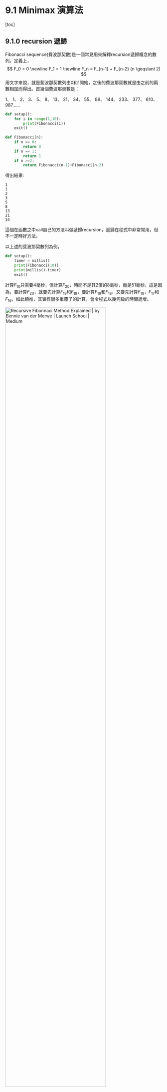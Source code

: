 # 9.1 Minimax 演算法

[toc]

## 9.1.0  recursion 遞歸

Fibonacci sequence(費波那契數)是一個常見用來解釋recursion遞歸概念的數列。定義上，
$$
F_0 = 0 \newline F_1 = 1 \newline F_n = F_{n-1} + F_{n-2} (n \geqslant  2)
$$
用文字來說，就是斐波那契數列由0和1開始，之後的費波那契數就是由之前的兩數相加而得出。首幾個費波那契數是：

1、 1、 2、 3、 5、 8、 13、 21、 34、 55、 89、 144、 233、 377、 610、 987……

```PYTHON
def setup():
    for i in range(1,10):
        print(Fibonacci(i))
    exit()
    
def Fibonacci(n):
    if n == 0:
        return 0
    if n == 1:
        return 1
    if n >=2:
        return Fibonacci(n-1)+Fibonacci(n-2)
```

得出結果:

```
1
1
2
3
5
8
13
21
34
```

這個在函數之中call自己的方法叫做遞歸recursion，遞歸在程式中非常常用，但不一定時好方法。

以上述的斐波那契數列為例，

```PYTHON
def setup():
    timer = millis()
    print(Fibonacci(10))
    print(millis()-timer)
    exit()
```

計算$F_{10}$只需要4毫秒，但計算$F_{20}$，時間不是其2倍的8毫秒，而是51毫秒。這是因為，要計算$F_{20}$，就要先計算$F_{19}$和$F_{18}$，要計算$F_{19}$和$F_{18}$，又要先計算$F_{18}$，$F_{17}$和$F_{16}$，如此類推，其實有很多重覆了的計算，會令程式以幾何級的時間遞增。

<img src="1svQ784qk1hvBE3iz7VGGgQ.jpeg" alt="Recursive Fibonnaci Method Explained | by Bennie van der Merwe | Launch  School | Medium" style="width:80%;" />

## 9.1.1 為遊戲加入打和

`connectFour_AI.pyde`:

```python
from spot import *
from gameBoard import *

gameBoard = 0

def setup():
    global grids, gameBoard

    size(700, 600)
    ellipseMode(CENTER)
    frameRate(10)
    gameBoard = GameBoard()

def draw():
    background(200)
    gameBoard.display() 

def mousePressed():
    global gameBoard
    for i in range(7):
        if (mouseX > width/7*i and mouseX < width/7*(i+1)):
            gameBoard.trigger(i)
```

`gameBoard.py`:
```python
from spot import *

class GameBoard(object):

    def __init__(self):
        self.grids = []
        for i in range(6):
            temp = []
            for j in range(7):
                temp.append(Spot(i, j, width/7*(j+.5), height/6*(i+.5), ''))
            self.grids.append(temp)
        self.currentRow = 0
        self.currentCol = 0
        self.colHeight = [0, 0, 0, 0, 0, 0, 0]
        self.currentPlayer = 'R'
        self.gameOver = False
        self.winner = None

    def display(self):
        for i in range(6):
                for j in range(7):
                    self.grids[i][j].display()
        if self.gameOver == True:            
            textAlign(CENTER, CENTER)
            textSize(100)
            fill('#0000FF')
            if self.winner == 'R':
                text('YOU WIN!!!!', width/2, height/2)
            elif self.winner == 'Y':
                text('GAME OVER', width/2, height/2)
            elif self.winner == 'O':
                text('TIE', width/2, height/2)
            
    def swapPlayer(self):
        if self.currentPlayer == 'R':
            self.currentPlayer = 'Y'
        elif self.currentPlayer == 'Y':
            self.currentPlayer = 'R'

    def trigger(self, i):
        if self.gameOver == False:
            if self.colHeight[i] < 6:
                self.colHeight[i] += 1
                self.currentCol = i
                self.currentRow = 6 - self.colHeight[i]
                self.grids[self.currentRow][self.currentCol].value = self.currentPlayer
                self.winner = self.checkWin()
                if self.winner != None:
                    self.gameOver = True
                    return
                self.swapPlayer()
                
    def checkWin(self):
        gs = self.grids

        # check horizontal
        for i in range(6):
            for j in range(4):
                if gs[i][j].value == gs[i][j+1].value == gs[i][j+2].value == gs[i][j+3].value\
                        and gs[i][j].value != '':
                    return gs[i][j].value

        # check vertical
        for i in range(3):
            for j in range(7):
                if gs[i][j].value == gs[i+1][j].value == gs[i+2][j].value == gs[i+3][j].value\
                        and gs[i][j].value != '':
                    return gs[i][j].value

        # check right cross
        for i in range(3):
            for j in range(4):
                if gs[i][j].value == gs[i+1][j+1].value == gs[i+2][j+2].value == gs[i+3][j+3].value\
                        and gs[i][j].value != '':
                    return gs[i][j].value

        # check left cross
        for i in range(3):
            for j in range(3, 7):
                if gs[i][j].value == gs[i+1][j-1].value == gs[i+2][j-2].value == gs[i+3][j-3].value\
                        and gs[i][j].value != '':
                    return gs[i][j].value
                
        # if all the grids are filled, the game is tie
        isAllNull = False
        for i in range(6):
            for j in range(7):
                isAllNull = isAllNull or gs[i][j].value == ''
        if isAllNull == False:
            return 'O'
```

`spot.py`:
```python
class Spot(object):
    def __init__(self, _i, _j, _x, _y, _value):
        self.i = _i
        self.j = _j
        self.x = _x
        self.y = _y
        self.value = ''

    def display(self):
        stroke('#000000')
        strokeWeight(2)
        fill(self.matchColor(self.value))
        ellipse(self.x, self.y, 80, 80)

    def matchColor(self, _value):
        if _value == '':
            return '#FFFFFF'
        elif _value == 'R':
            return '#FF5641'
        elif _value == 'Y':
            return '#FFDF37' 
```

<img src="image-20230321094108656.png" alt="image-20230321094108656" style="zoom:67%;" />

首先在`gameBoard.py`的class中，

```python
 def checkWin(self):
        gs = self.grids
        #other cods
                
        # if all the grids are filled, the game is tie
        isAllNull = False
        for i in range(6):
            for j in range(7):
                isAllNull = isAllNull or gs[i][j].value == ''
        if isAllNull == False:
            return 'O'
```

在`checkWin()`的最後加入`isAllNull = False`，之後對每一個格都做`or`運算，只要其中一個格是沒有填的話，`isAllNull`都會變成`True`，只有在全部都填滿下，`isAllNull`才會運算完42次後都是`False`，如果是`False`的話，即全部格已滿，所以就是打和了。

```python
def display(self):
       #other cods
        if self.winner == 'R':
            text('YOU WIN!!!!', width/2, height/2)
        elif self.winner == 'Y':
            text('GAME OVER', width/2, height/2)
        elif self.winner == 'O':
            text('TIE', width/2, height/2)
```

之後同樣是在`gameBoard.py`中，如果`self.winner == 'O'`，即遊戲打和，則在顯示中加入打和。

## 9.1.2 加入random AI跟玩家對玩

`connectFour_AI.pyde`:

```python
from spot import *
from gameBoard import *

gameBoard = 0


def setup():
    global grids, gameBoard

    size(700, 600)
    ellipseMode(CENTER)
    frameRate(10)

    gameBoard = GameBoard()


def draw():
    background(200)
    gameBoard.display()
   

def mousePressed():
    global gameBoard
    for i in range(7):
        if (mouseX > width/7*i and mouseX < width/7*(i+1)):
            gameBoard.trigger(i)
            if gameBoard.currentPlayer == 'Y':
                    gameBoard.brain.autoPlay()
```

`gameBoard.py`

```python
from spot import *
from AIBrain import *

class GameBoard(object):

    def __init__(self):
        self.grids = []
        for i in range(6):
            temp = []
            for j in range(7):
                temp.append(Spot(i, j, width/7*(j+.5), height/6*(i+.5), ''))
            self.grids.append(temp)

        self.currentRow = 0
        self.currentCol = 0
        self.colHeight = [0, 0, 0, 0, 0, 0, 0]
        self.currentPlayer = 'R'
        self.gameOver = False
        self.winner = None
        self.brain = aiBrain(self)

    def display(self):
        for i in range(6):
                for j in range(7):
                    self.grids[i][j].display()
        if self.gameOver == True:            
            textAlign(CENTER, CENTER)
            textSize(100)
            fill('#0000FF')
            if self.winner == 'R':
                text('YOU WIN!!!!', width/2, height/2)
            elif self.winner == 'Y':
                text('GAME OVER', width/2, height/2)
            elif self.winner == 'O':
                text('TIE', width/2, height/2)
            

    def swapPlayer(self):
        if self.currentPlayer == 'R':
            self.currentPlayer = 'Y'
        elif self.currentPlayer == 'Y':
            self.currentPlayer = 'R'

    def trigger(self, i):
        if self.gameOver == False:
            if self.colHeight[i] < 6:
                self.colHeight[i] += 1
                self.currentCol = i
                self.currentRow = 6 - self.colHeight[i]
                self.grids[self.currentRow][self.currentCol].value = self.currentPlayer
                self.winner = self.checkWin()
                if self.winner != None:
                    self.gameOver = True
                    return
                self.swapPlayer()
                

    def checkWin(self):
        gs = self.grids

        # check horizontal
        for i in range(6):
            for j in range(4):
                if gs[i][j].value == gs[i][j+1].value == gs[i][j+2].value == gs[i][j+3].value\
                        and gs[i][j].value != '':
                    return gs[i][j].value

        # check vertical
        for i in range(3):
            for j in range(7):
                if gs[i][j].value == gs[i+1][j].value == gs[i+2][j].value == gs[i+3][j].value\
                        and gs[i][j].value != '':
                    return gs[i][j].value

        # check right cross
        for i in range(3):
            for j in range(4):
                if gs[i][j].value == gs[i+1][j+1].value == gs[i+2][j+2].value == gs[i+3][j+3].value\
                        and gs[i][j].value != '':
                    return gs[i][j].value

        # check left cross
        for i in range(3):
            for j in range(3, 7):
                if gs[i][j].value == gs[i+1][j-1].value == gs[i+2][j-2].value == gs[i+3][j-3].value\
                        and gs[i][j].value != '':
                    return gs[i][j].value
                
        # if all the grids are filled, the game is tie
        isAllNull = False
        for i in range(6):
            for j in range(7):
                isAllNull = isAllNull or gs[i][j].value == ''
        if isAllNull == False:
            return 'O'
```

`AIBrain.py`:

```python
import copy
import random


class aiBrain(object):

    def __init__(self, _gameBoard):
        self.gameBoard = _gameBoard

    def autoPlay(self):
        bestScore = float('-inf')

        # fill the available colume to an list
        availableCol = []
        for j in range(7):
            if self.gameBoard.grids[0][j].value == '':
                availableCol.append(j)
        # shuffle the list
        random.shuffle(availableCol)

        for move in availableCol:
            score = self.minimax(self.gameBoard, 4, False)
            if (score > bestScore):
                bestScore = score
                bestMove = move
        self.gameBoard.trigger(bestMove)

    def minimax(self, _gameBoard, _depth, _isMaximizing):
        return 1
```

<img src="image-20230321120956174.png" alt="image-20230321120956174" style="zoom:67%;" />

加入一個叫`AIBrain.py`的檔案，這個檔案一開始先做一點簡單的測試。在初始化時，匯入現有的`gameBoard`

```python
class aiBrain(object):

    def __init__(self, _gameBoard):
        self.gameBoard = _gameBoard
```

之後，

```python
 def autoPlay(self):
        bestScore = float('-inf')

        # //fill the available colume to an list
        availableCol = []
        for j in range(7):
            if self.gameBoard.grids[0][j].value == '':
                availableCol.append(j)
        # shuffle the list
        random.shuffle(availableCol)

        for move in availableCol:
            score = self.minimax(self.gameBoard, 4, False)
            if (score > bestScore):
                bestScore = score
                bestMove = move
        self.gameBoard.trigger(bestMove)

    def minimax(self, _gameBoard, _depth, _isMaximizing):
        return 1
```

我們要為下一步所有可能的步數去計分，才知那一個才對AI方最有利。

我們設定玩家方為正分，AI方為負分數，所以每一步越是負得多，即對AI方是最有利的。

一開始設定`bestScore = float('-inf')`，就是負無限大。

將一個叫`availableCol = []`去裝起所有可能的下一步，這7個欄之中，如果`if self.gameBoard.grids[0][j].value == '':`即最上一格為空，即可以填入，所以就將其`append`到`availableCol`。

下一步是`shuffle`即調亂整個列，如果分數是相同的話，則最後結果會有亂數，不會每次都是由左至右。

之後每一個可能的落祺步，都加入一個叫`minimax()`的演算法去幫這一步計分，分數最大的步就是最佳答案，於是我們便落子這一步。但現階段我們的`minimax()`演算法暫時甚麼都沒有，全部回傳的分數都是`1`，我們先試一試這個思路是否行得通。

## 9.1.3 加入dummy AI

`AIBrain.py`:

```python
import copy
import random


class aiBrain(object):

    def __init__(self, _gameBoard):
        self.gameBoard = _gameBoard

    def autoPlay(self):
        bestScore = float('-inf')
        bestMove = random.randint(0, 5)  # the range is a, b+1

        # //fill the available colume to an list
        availableCol = []
        for j in range(7):
            if self.gameBoard.grids[0][j].value == '':
                availableCol.append(j)
        # shuffle the list
        random.shuffle(availableCol)

        for move in availableCol:
            possibleBoard = copy.deepcopy(self.gameBoard)
            possibleBoard.trigger(move)
            score = self.minimax(possibleBoard, 4, False)
            print(move, score)
            if (score > bestScore):
                bestScore = score
                bestMove = move
            print(bestMove)
        print('')
        self.gameBoard.trigger(bestMove)

    def score(self, _winner):
        if _winner == 'R':
            return 10
        elif _winner == 'Y':
            return -10
        elif _winner == 'O':
            return 0

    def minimax(self, _gameBoard, _depth, _isMaximizing):
        winner = _gameBoard.checkWin()
        if winner != None:
            return self.score(winner)
```

<img src="image-20230322112211974.png" alt="image-20230322112211974" style="width:45%;" /><img src="image-20230322112240807.png" alt="image-20230322112240807" style="width:45%;" />



在`AIBrain.py`中，

```python
    for move in availableCol:
        possibleBoard = copy.deepcopy(self.gameBoard)
        possibleBoard.trigger(move)
        score = self.minimax(possibleBoard, 4, False)
        print(move, score)
        if (score > bestScore):
            bestScore = score
            bestMove = move
        print(bestMove)
    print('')
    self.gameBoard.trigger(bestMove)
```

我們用`copy.deepcopy()`去將整個gameboard複製。Python和其他高級語言一樣，如果只用`=`去複製一個class的話，只會複製其id，之後修改這個class的話，被複製的和複製後的class都會改變，所以要用`copy.deepcopy()`去將整個gameboard完全複製。

之後就將當前這一步落子到複製出來的`possibleBoard`，接著就將這個gameboard放到minimax演算法中提出最佳答案。

```python
    def minimax(self, _gameBoard, _depth, _isMaximizing):
        winner = _gameBoard.checkWin()
        if winner != None:
            return self.score(winner)
```

上一步我們的minimax演算法只會回傳`1`分出來，甚麼功能也沒有的。這一步我們幫輸入的gameboard檢查一下有否贏、輸或打和，分別根據這3個情況打分如下:

```python
    def score(self, _winner):
        if _winner == 'R':
            return 10
        elif _winner == 'Y':
            return -10
        elif _winner == 'O':
            return 0
```

贏出的話就打`10`分，輸就是`-10`分，打和就是`0`分。

由於設定了`bestScore`最開始時是負無限大，所以即使AI(黃色棋子)輸出的話是`-10`分，也依然大於負無限大，所以這個dummy AI都會落子，但只限於此。這個AI唯一的功能是如果下一步AI會贏，而玩家又沒有阻擋的話，AI就會懂得落子去贏出遊戲，但這個AI既不懂阻擋玩家，更不會佈局的。

## 9.1.4 加入minimax演算法

```python
import copy
import random


class aiBrain(object):

    def __init__(self, _gameBoard):
        self.gameBoard = _gameBoard

    def autoPlay(self):
        bestScore = float('-inf')
        bestMove = random.randint(0, 5)  # the range is a, b+1

        # //fill the available colume to an list
        availableCol = []
        for j in range(7):
            if self.gameBoard.grids[0][j].value == '':
                availableCol.append(j)
        # shuffle the list
        random.shuffle(availableCol)

        for move in availableCol:
            possibleBoard = copy.deepcopy(self.gameBoard)
            possibleBoard.trigger(move)
            score = self.minimax(possibleBoard, 1, False)
            print(move, score)
            if (score > bestScore):
                bestScore = score
                bestMove = move
            print(bestMove)
        print('')
        self.gameBoard.trigger(bestMove)

    def score(self, _winner):
        if _winner == 'R':
            return 10
        elif _winner == 'Y':
            return -10
        elif _winner == 'O':
            return 0

    def minimax(self, _gameBoard, _depth, _isMaximizing):
        winner = _gameBoard.checkWin()
        if winner != None or _depth == 0:
            return self.score(winner)

        if _isMaximizing:
            bestScore = float('-inf')
            # //fill the available colume to an list
            availableCol = []
            for j in range(7):
                if _gameBoard.grids[0][j].value == '':
                    availableCol.append(j)
            # shuffle the list
            random.shuffle(availableCol)

            for move in availableCol:
                possibleBoard = copy.deepcopy(_gameBoard)
                possibleBoard.trigger(move)
                score = self.minimax(possibleBoard, _depth - 1, False)
                bestScore = max(score, bestScore)
            return bestScore

        else:
            bestScore = float('inf')
            # //fill the available colume to an list
            availableCol = []
            for j in range(7):
                if _gameBoard.grids[0][j].value == '':
                    availableCol.append(j)
            # shuffle the list
            random.shuffle(availableCol)

            for move in availableCol:
                possibleBoard = copy.deepcopy(_gameBoard)
                possibleBoard.trigger(move)
                score = self.minimax(possibleBoard, _depth - 1, True)
                bestScore = min(score, bestScore)
            return bestScore
```

測試`depth = 1`:

<img src="image-20230322103331009.png" alt="image-20230322103331009" style="width:45%;" /><img src="image-20230322103354733.png" alt="image-20230322103354733" style="width:45%;" />

測試`depth = 2`:

<img src="image-20230322113445894.png" alt="image-20230322113445894" style="width:45%;" /><img src="image-20230322113533350.png" alt="image-20230322113533350" style="width:45%;" />

效果：即使`depth`再增加，AI都只會懂得幫自己提早抬轎，而不懂阻擋我。



<iframe width="560" height="315" src="https://www.youtube.com/embed/trKjYdBASyQ?start=137" title="YouTube video player" frameborder="0" allow="accelerometer; autoplay; clipboard-write; encrypted-media; gyroscope; picture-in-picture; web-share" allowfullscreen></iframe>

```python
 def minimax(self, _gameBoard, _depth, _isMaximizing):
        winner = _gameBoard.checkWin()
        if winner != None or _depth == 0:
            return self.score(winner)

        if _isMaximizing:
            bestScore = float('-inf')
            # //fill the available colume to an list
            availableCol = []
            for j in range(7):
                if _gameBoard.grids[0][j].value == '':
                    availableCol.append(j)
            # shuffle the list
            random.shuffle(availableCol)

            for move in availableCol:
                possibleBoard = copy.deepcopy(_gameBoard)
                possibleBoard.trigger(move)
                score = self.minimax(possibleBoard, _depth - 1, False)
                bestScore = max(score, bestScore)
            return bestScore

        else:
            bestScore = float('inf')
            # //fill the available colume to an list
            availableCol = []
            for j in range(7):
                if _gameBoard.grids[0][j].value == '':
                    availableCol.append(j)
            # shuffle the list
            random.shuffle(availableCol)

            for move in availableCol:
                possibleBoard = copy.deepcopy(_gameBoard)
                possibleBoard.trigger(move)
                score = self.minimax(possibleBoard, _depth - 1, True)
                bestScore = min(score, bestScore)
            return bestScore
```

Minimax演算法基本上就是將所有可能的落子造成一個tree diagram，而每一層的tree diagram，跟據玩家的交換，一層的分數需要最少化，下一層的分數需要最大化，如此類推，詳細可以看看上面的影片。



```python
 def minimax(self, _gameBoard, _depth, _isMaximizing):
        winner = _gameBoard.checkWin()
        if winner != None or _depth == 0:
            return self.score(winner)
```

一開始，跟之前一樣，首先檢查有沒有贏、輸或打和，如果這一落子有的話，就可以即時回傳分數。另一個回傳跳出這個`minimax()`函數的情況是`depth==0`到底了，這樣回傳的話由於沒有贏家，會回傳`None`。

```python
if _isMaximizing:
            bestScore = float('-inf')
            # //fill the available colume to an list
            availableCol = []
            for j in range(7):
                if _gameBoard.grids[0][j].value == '':
                    availableCol.append(j)
            # shuffle the list
            random.shuffle(availableCol)

            for move in availableCol:
                possibleBoard = copy.deepcopy(_gameBoard)
                possibleBoard.trigger(move)
                score = self.minimax(possibleBoard, _depth - 1, False)
                bestScore = max(score, bestScore)
            return bestScore
```

之後這一段就跟上面非常相似了，如果是最大化的case，就將`bestScore`設定成負無限大，接著便deepcopy一個新的gameboard，將所有可能的步都試行一次，比較特別的是，這次` score = self.minimax(possibleBoard, _depth - 1, False)`minimax函數我們將函數輸入的`_depth`減1，函數最後的`False`是指`_isMaximizing`，所以如果這次`_isMaximizing`是`True`，那下一步就設定成`False`。

```python
 else:
            bestScore = float('inf')
            # //fill the available colume to an list
            availableCol = []
            for j in range(7):
                if _gameBoard.grids[0][j].value == '':
                    availableCol.append(j)
            # shuffle the list
            random.shuffle(availableCol)

            for move in availableCol:
                possibleBoard = copy.deepcopy(_gameBoard)
                possibleBoard.trigger(move)
                score = self.minimax(possibleBoard, _depth - 1, True)
                bestScore = min(score, bestScore)
            return bestScore
```

程式的下半部分基本上同，不同的是一開始的`bestScore`設定成正無限大，而`score = self.minimax(possibleBoard, _depth - 1, True)`也將最後的`_isMaximizing`部分設定成`True`。



這裡`minimax()`函數入面包裹著`minimax()`函數，就是我們上面所說的 recursion 遞歸。雖然不是最快的方法，但在編程上會簡潔很多。

##9.1.5 令AI懂得阻擋我方

```python
def autoPlay(self):
    bestScore = float('inf')
    bestMove = random.randint(0, 5)  # the range is a, b+1

    # //fill the available colume to an list
    availableCol = []
    for j in range(7):
        if self.gameBoard.grids[0][j].value == '':
            availableCol.append(j)
    # shuffle the list
    random.shuffle(availableCol)

    for move in availableCol:
        possibleBoard = copy.deepcopy(self.gameBoard)
        possibleBoard.trigger(move)
        score = self.minimax(possibleBoard, 1, True)
        print(move, score)
        if (score < bestScore):
            bestScore = score
            bestMove = move
        print(bestMove)
    print('')
    self.gameBoard.trigger(bestMove)
```

當`depth = 1`:

<img src="image-20230322115735717.png" alt="image-20230322115735717" style="width:45%;" /><img src="image-20230322115800966.png" alt="image-20230322115800966" style="width:45%;" />

可以見到，如果我落子第2欄(`i=1`)，AI就會知道我下一步會贏，所以要優先落子第1欄)`i=0`)



如果進一步將`depth = 3`:

<img src="image-20230322120908615.png" alt="image-20230322120908615" style="width:45%;" /><img src="image-20230322120926617.png" alt="image-20230322120926617" style="width:45%;" />

AI甚至懂得防止雙頭蛇，提早在第3欄(`i=2`)或第6欄(`i=6`)阻擋我。



上一步的AI之所以不懂阻擋我方，原因是`bestScore`一開始是設定成負無限大，之後找出最大的`bestScore`來落子，但我們設定分數時，如果AI方贏的話，分數會是`-10`分，所以我們找`bestScore`和`bestMove`時，找的應該是最小的負數，而不是最大的正數。只要交換，就能正確地令AI懂得防守。

## 9.1.6 既能阻擋我方，又懂得贏

```python
import copy
import random


class aiBrain(object):

    def __init__(self, _gameBoard):
        self.gameBoard = _gameBoard

    def autoPlay(self):
        bestScore = float('inf')
        bestMove = random.randint(0, 5)  # the range is a, b+1

        # //fill the available colume to an list
        availableCol = []
        for j in range(7):
            if self.gameBoard.grids[0][j].value == '':
                availableCol.append(j)
        # shuffle the list
        random.shuffle(availableCol)

        for move in availableCol:
            possibleBoard = copy.deepcopy(self.gameBoard)
            possibleBoard.trigger(move)
            score = self.minimax(possibleBoard, 1, True)
            print(move, score)
            if (score < bestScore):
                bestScore = score
                bestMove = move
            print(bestMove)
        print('')
        self.gameBoard.trigger(bestMove)

    def score(self, _winner):
        if _winner == 'R':
            return 10 
        elif _winner == 'Y':
            return -10 
        elif _winner == 'O':
            return 0
        else:
            return 0

    def minimax(self, _gameBoard, _depth, _isMaximizing):
        winner = _gameBoard.checkWin()
        if winner != None or _depth == 0:
            return self.score(winner)

        if _isMaximizing:
            bestScore = 0
            # //fill the available colume to an list
            availableCol = []
            for j in range(7):
                if _gameBoard.grids[0][j].value == '':
                    availableCol.append(j)
            # shuffle the list
            random.shuffle(availableCol)

            for move in availableCol:
                possibleBoard = copy.deepcopy(_gameBoard)
                possibleBoard.trigger(move)
                score = self.minimax(possibleBoard, _depth - 1, False)
                bestScore += score
            return bestScore

        else:
            bestScore = 0
            # //fill the available colume to an list
            availableCol = []
            for j in range(7):
                if _gameBoard.grids[0][j].value == '':
                    availableCol.append(j)
            # shuffle the list
            random.shuffle(availableCol)

            for move in availableCol:
                possibleBoard = copy.deepcopy(_gameBoard)
                possibleBoard.trigger(move)
                score = self.minimax(possibleBoard, _depth - 1, True)
                bestScore += score
            return bestScore
```

由於經過了`minimax()`函數後，如果沒有結果，也會回傳`-inf`，而在比較最少的時間，所有沒有特定結果的case都會全部變了做`-inf`，所以AI只懂得防守而不懂得進攻。要改良的話方法很簡單，只要將`minimax()`入面的`bestScore`設成`0`，之後在最後比較`bestScore`的部分，不做min或max，而是改用將所有結果累加。



當`depth=1`，AI懂得去阻擋我贏

<img src="image-20230322134814087.png" alt="image-20230322134814087" style="width:45%;" /><img src="image-20230322134842144.png" alt="image-20230322134842144" style="width:45%;" />

而且也懂得去贏:

<img src="image-20230322134952905.png" alt="image-20230322134952905" style="width:45%;" /><img src="image-20230322135007773.png" alt="image-20230322135007773" style="width:45%;" />

但反而`depth=3`或以上的話，效果反而一點也不明顯，好似突然變蠢了一樣。如下圖，當`depth=3`，明明只要下最右手邊的話就會即時贏，AI反而是阻擋我繼續下第三行而不去贏。

<img src="image-20230322164841547.png" alt="image-20230322164841547" style="width:45%;" /><img src="image-20230322164856804.png" alt="image-20230322164856804" style="width:45%;" />

原因是：上述演算法沒有考慮深度的優先，如果下最右手邊(`i=6`)，遊戲就會即時贏，所以分數只有`-10`，但如果下第三行(`i=2`)，由於遊戲未完，演算法會繼續往下兩步(`depth=3`)，所以會累加之後步的分數，所以反而會比即時贏的分數更少。

普通的minimax演算法，分數是會繼承tree diagram下層的分數，再分min或max，但這樣的方法，如果下一步有即時出現贏或即時輸，它能有效的防守或進攻，但它卻不懂得需要佈局、或走某一步對之後的局面更有利的情況，這是因為minimax演算法缺乏了深度的資訊。例如，minimax對於兩步之後能贏或四步之後才能贏的case，都會給出同等的分數。而我們上面的演算法改了用累加分數，則會累加之後步數，搜尋深度越深分數就會越大。

## 9.1.7 令分數與`depth`成關係

```PYTHON
import copy
import random


class aiBrain(object):

    def __init__(self, _gameBoard):
        self.gameBoard = _gameBoard

    def autoPlay(self):
        bestScore = float('inf')
        bestMove = random.randint(0, 5)  # the range is a, b+1

        # //fill the available colume to an list
        availableCol = []
        for j in range(7):
            if self.gameBoard.grids[0][j].value == '':
                availableCol.append(j)
        # shuffle the list
        random.shuffle(availableCol)

        for move in availableCol:
            possibleBoard = copy.deepcopy(self.gameBoard)
            possibleBoard.trigger(move)
            score = self.minimax(possibleBoard, 3, True)
            print(move, score)
            if (score < bestScore):
                bestScore = score
                bestMove = move
            print(bestMove)
        print('')
        self.gameBoard.trigger(bestMove)

    def score(self, _winner):
        if _winner == 'R':
            return 10 
        elif _winner == 'Y':
            return -10 
        elif _winner == 'O':
            return 0
        else:
            return 0

    def minimax(self, _gameBoard, _depth, _isMaximizing):
        winner = _gameBoard.checkWin()
        if winner != None or _depth == 0:
            return self.score(winner) * (10**_depth)

        if _isMaximizing:
            bestScore = 0
            # //fill the available colume to an list
            availableCol = []
            for j in range(7):
                if _gameBoard.grids[0][j].value == '':
                    availableCol.append(j)
            # shuffle the list
            random.shuffle(availableCol)

            for move in availableCol:
                possibleBoard = copy.deepcopy(_gameBoard)
                possibleBoard.trigger(move)
                score = self.minimax(possibleBoard, _depth - 1, False)
                bestScore += score
            return bestScore

        else:
            bestScore = 0
            # //fill the available colume to an list
            availableCol = []
            for j in range(7):
                if _gameBoard.grids[0][j].value == '':
                    availableCol.append(j)
            # shuffle the list
            random.shuffle(availableCol)

            for move in availableCol:
                possibleBoard = copy.deepcopy(_gameBoard)
                possibleBoard.trigger(move)
                score = self.minimax(possibleBoard, _depth - 1, True)
                bestScore += score
            return bestScore
```

<img src="image-20230322171319103.png" alt="image-20230322171319103" style="width:45%;" /><img src="image-20230322171342861.png" alt="image-20230322171342861" style="width:45%;" />



```python
 def minimax(self, _gameBoard, _depth, _isMaximizing):
        winner = _gameBoard.checkWin()
        if winner != None or _depth == 0:
            return self.score(winner) * (10**_depth)
```

要改善這情況，方法是將輸出分數跟深度掛勾。將return的分數加了10的depth次方後，輸出分數就與深度成次方比，下一步會即時贏的話，`depth=3`就會是$-10\times10^3=10,000$分，就會比兩步後再贏多出一個等數級。只要加入這個少少改變，AI就會變得非常厲害，當`depth=2`時，已經會考慮之後的3步去防守和佈局進攻，如果`depth=3`時，就會考慮到之後的4步去防守和進攻，已經可以防守和佈置兩頭蛇了。

